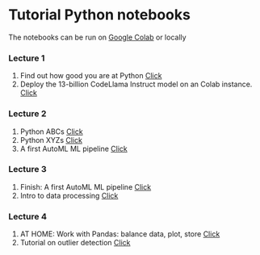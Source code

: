 # Tutorial Python notebooks

The notebooks can be run on [Google Colab](https://colab.research.google.com/) or locally



### Lecture 1 

1. Find out how good you are at Python [Click](lecture1/evaluate_python_skills.ipynb)
1. Deploy the 13-billion CodeLlama Instruct model on an Colab instance. [Click](lecture1/deploy_codellama_13B_tutorial.ipynb)


### Lecture 2

1. Python ABCs [Click](lecture2/python_abcs.ipynb)
1. Python XYZs [Click](lecture2/python_xyzs.ipynb)
1. A first AutoML ML pipeline [Click](lecture2/first_ml_pipeline.ipynb)


### Lecture 3

1. Finish: A first AutoML ML pipeline [Click](lecture3/first_ml_pipeline.ipynb)
1. Intro to data processing [Click](lecture3/intro_data.ipynb)


### Lecture 4

1. AT HOME: Work with Pandas: balance data, plot, store [Click](lecture4/HOME_balance_data_and_save.ipynb)
1. Tutorial on outlier detection [Click](lecture4/outlier_detection.ipynb)
